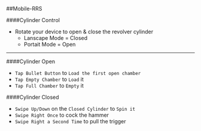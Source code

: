 ##Mobile-RRS

####Cylinder Control

* Rotate your device to open & close the revolver cylinder
  * Lanscape Mode = Closed
  * Portait Mode = Open

---

####Cylinder Open
* `Tap Bullet Button` to `Load the first open chamber`
* `Tap Empty Chamber` to `Load` it
* `Tap Full Chamber` to `Empty` it

####Cylinder Closed
* `Swipe Up/Down` on the `Closed Cylinder` to `Spin it`
* `Swipe Right Once` to cock the hammer
* `Swipe Right a Second Time` to pull the trigger
